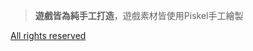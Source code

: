 >  **遊戲皆為純手工打造**，遊戲素材皆使用Piskel手工繪製



[All rights reserved](https://en.wikipedia.org/wiki/All_rights_reserved)

